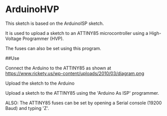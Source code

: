 # ArduinoHVP

This sketch is based on the ArduinoISP sketch.

It is used to upload a sketch to an ATTINY85 microcontroller using a High-Voltage Programmer (HVP).

The fuses can also be set using this program.

##Use

Connect the Arduino to the ATTINY85 as shown at https://www.rickety.us/wp-content/uploads/2010/03/diagram.png

Upload the sketch to the Arduino

Upload a sketch to the ATTINY85 using the 'Arduino As ISP' programmer.

ALSO: The ATTINY85 fuses can be set by opening a Serial console (19200 Baud) and typing 'Z'.
